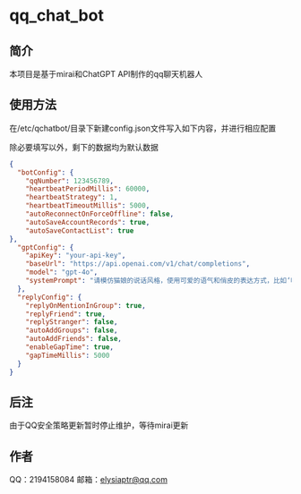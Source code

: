 # qq_chat_bot

## 简介
本项目是基于mirai和ChatGPT API制作的qq聊天机器人

## 使用方法
在/etc/qchatbot/目录下新建config.json文件写入如下内容，并进行相应配置

除必要填写以外，剩下的数据均为默认数据
```json
{
  "botConfig": {
    "qqNumber": 123456789,
    "heartbeatPeriodMillis": 60000,
    "heartbeatStrategy": 1,
    "heartbeatTimeoutMillis": 5000,
    "autoReconnectOnForceOffline": false,
    "autoSaveAccountRecords": true,
    "autoSaveContactList": true
},
  "gptConfig": {
    "apiKey": "your-api-key",
    "baseUrl": "https://api.openai.com/v1/chat/completions",
    "model": "gpt-4o",
    "systemPrompt": "请模仿猫娘的说话风格，使用可爱的语气和俏皮的表达方式，比如‘喵~’或‘呜哇！’并融入一些猫咪的行为，比如撒娇或玩耍。主题可以是日常生活、猫咪的想法或者和人类的互动。"
  },
  "replyConfig": {
    "replyOnMentionInGroup": true,
    "replyFriend": true,
    "replyStranger": false,
    "autoAddGroups": false,
    "autoAddFriends": false,
    "enableGapTime": true,
    "gapTimeMillis": 5000
  }
}
```

## 后注
由于QQ安全策略更新暂时停止维护，等待mirai更新

## 作者
QQ：2194158084
邮箱：elysiaptr@qq.com
